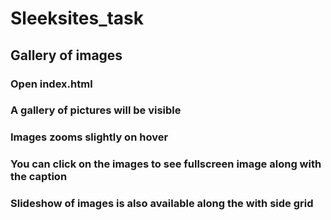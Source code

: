 # Sleeksites_task
## Gallery of images
### Open index.html
### A gallery of pictures will be visible 
### Images zooms slightly on hover 
### You can click on the images to see fullscreen image along with the caption
### Slideshow of images is also available along the with side grid 
